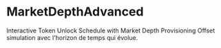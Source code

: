 # MarketDepthAdvanced
Interactive Token Unlock Schedule with Market Depth Provisioning Offset simulation avec l'horizon de temps qui évolue.
